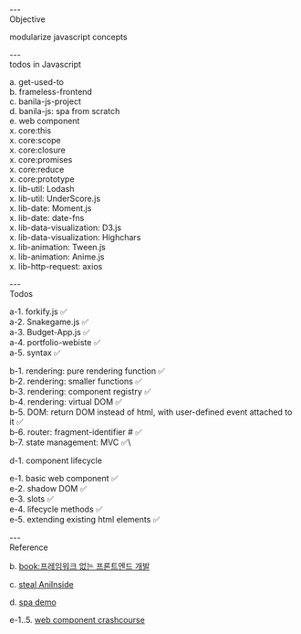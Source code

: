 ---\
Objective

modularize javascript concepts




---\
todos in Javascript


a. get-used-to\
b. frameless-frontend\
c. banila-js-project\
d. banila-js: spa from scratch\
e. web component\
x. core:this\
x. core:scope\
x. core:closure\
x. core:promises\
x. core:reduce\
x. core:prototype\
x. lib-util: Lodash\
x. lib-util: UnderScore.js\
x. lib-date: Moment.js\
x. lib-date: date-fns\
x. lib-data-visualization: D3.js\
x. lib-data-visualization: Highchars\
x. lib-animation: Tween.js\
x. lib-animation: Anime.js\
x. lib-http-request: axios


---\
Todos


a-1. forkify.js :white_check_mark:\
a-2. Snakegame.js :white_check_mark:\
a-3. Budget-App.js :white_check_mark:\
a-4. portfolio-webiste :white_check_mark:\
a-5. syntax :white_check_mark:


b-1. rendering: pure rendering function :white_check_mark:\
b-2. rendering: smaller functions :white_check_mark:\
b-3. rendering: component registry :white_check_mark:\
b-4. rendering: virtual DOM :white_check_mark:\
b-5. DOM: return DOM instead of html, with user-defined event attached to it :white_check_mark:\
b-6. router: fragment-identifier # :white_check_mark:\
b-7. state management: MVC :white_check_mark:\


d-1. component lifecycle


e-1. basic web component :white_check_mark:\
e-2. shadow DOM :white_check_mark:\
e-3. slots :white_check_mark:\
e-4. lifecycle methods :white_check_mark:\
e-5. extending existing html elements :white_check_mark:


---\
Reference


b. [book:프레임워크 없는 프론트엔드 개발](https://github.com/Apress/frameworkless-front-end-development)

c. [steal AniInside](https://github.com/DeAcct/AniInside/blob/main/src/utility/interaction.js)

d. [spa demo](https://github.com/wnsguddl789/spa)

e-1..5. [web component crashcourse](https://www.youtube.com/watch?v=2I7uX8m0Ta0&ab_channel=WebDevSimplified)
